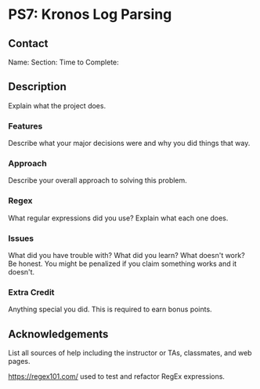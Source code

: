# PS7: Kronos Log Parsing

## Contact
Name:
Section:
Time to Complete:


## Description
Explain what the project does.

### Features
Describe what your major decisions were and why you did things that way.

### Approach
Describe your overall approach to solving this problem.

### Regex
What regular expressions did you use?  Explain what each one does.

### Issues
What did you have trouble with?  What did you learn?  What doesn't work?  Be honest.  You might be penalized if you claim something works and it doesn't.

### Extra Credit
Anything special you did.  This is required to earn bonus points.

## Acknowledgements
List all sources of help including the instructor or TAs, classmates, and web pages.

https://regex101.com/ used to test and refactor RegEx expressions.